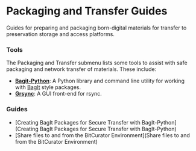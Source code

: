 Packaging and Transfer Guides
=============================

Guides for preparing and packaging born-digital materials for transfer to preservation storage and access platforms.  

### Tools

The Packaging and Transfer submenu lists some tools to assist with safe packaging and network transfer of materials. These include:

* **[Bagit-Python](https://libraryofcongress.github.io/bagit-python/)**: A Python library and command line utility for working with [BagIt](http://purl.org/net/bagit) style packages.
* **[Grsync](https://www.opbyte.it/grsync/)**: A GUI front-end for rsync.


### Guides

- [Creating BagIt Packages for Secure Transfer with BagIt-Python](Creating BagIt Packages for Secure Transfer with BagIt-Python)
- [Share files to and from the BitCurator Environment](Share files to and from the BitCurator Environment)

  











